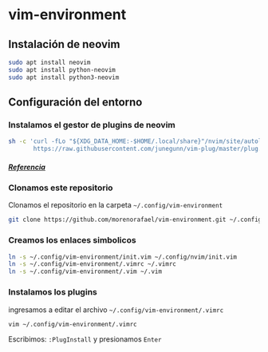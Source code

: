 # vim-environment

## Instalación de neovim

```bash
sudo apt install neovim
sudo apt install python-neovim
sudo apt install python3-neovim
```

## Configuración del entorno

### Instalamos el gestor de plugins de neovim

```bash
sh -c 'curl -fLo "${XDG_DATA_HOME:-$HOME/.local/share}"/nvim/site/autoload/plug.vim --create-dirs \
       https://raw.githubusercontent.com/junegunn/vim-plug/master/plug.vim'
```

##### [Referencia](https://github.com/junegunn/vim-plug)

### Clonamos este repositorio

Clonamos el repositorio en la carpeta `~/.config/vim-environment`

```bash
git clone https://github.com/morenorafael/vim-environment.git ~/.config/vim-environment
```

### Creamos los enlaces simbolicos

```bash
ln -s ~/.config/vim-environment/init.vim ~/.config/nvim/init.vim
ln -s ~/.config/vim-environment/.vimrc ~/.vimrc
ln -s ~/.config/vim-environment/.vim ~/.vim
```

### Instalamos los plugins

ingresamos a editar el archivo `~/.config/vim-environment/.vimrc`

```bash
vim ~/.config/vim-environment/.vimrc
```

Escribimos: `:PlugInstall` y presionamos `Enter`